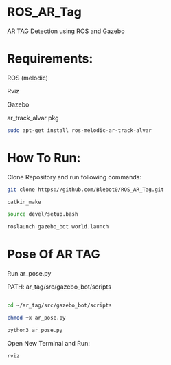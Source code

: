 # ROS_AR_Tag
AR TAG Detection using ROS and Gazebo

# Requirements:

ROS (melodic)

Rviz

Gazebo

ar_track_alvar pkg
```bash 
sudo apt-get install ros-melodic-ar-track-alvar
```

# How To Run:

Clone Repository and run following commands:

```bash
git clone https://github.com/Blebot0/ROS_AR_Tag.git

catkin_make

source devel/setup.bash

roslaunch gazebo_bot world.launch
```

# Pose Of AR TAG

Run ar_pose.py

PATH: ar_tag/src/gazebo_bot/scripts

```bash 

cd ~/ar_tag/src/gazebo_bot/scripts

chmod +x ar_pose.py

python3 ar_pose.py
```

Open New Terminal and Run:

```bash 
rviz
```





